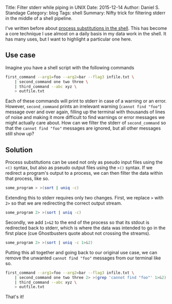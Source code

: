 Title: Filter stderr while piping in UNIX
Date: 2015-12-14
Author: Daniel S. Standage
Category: blog
Tags: shell
Summary: Nifty trick for filtering stderr in the middle of a shell pipeline.

I've written before about [process substitutions in the shell](https://biowize.wordpress.com/2013/10/11/commands-in-place-of-program-arguments/).
This has become a core technique I use almost on a daily basis in my data work in the shell.
It has many uses, but I want to highlight a particular one here.

## Use case

Imagine you have a shell script with the following commands

```bash
first_command --arg1=foo --arg2=bar --flag3 infile.txt \
    | second_command one two three \
    | third_command --abc xyz \
    > outfile.txt
```

Each of these commands will print to stderr in case of a warning or an error.
However, `second_command` prints an irrelevant warning (`cannot find "foo"`) message over and over again, filling up the terminal with thousands of lines of noise and making it more difficult to find warnings or error messages we might actually care about.
How can we filter the stderr of `second_command` so that the `cannot find "foo"` messages are ignored, but all other messages still show up?

## Solution

Process substitutions can be used not only as pseudo input files using the `<()` syntax, but also as pseudo output files using the `>()` syntax.
If we redirect a program's output to a process, we can then filter the data within that process, like so.

```bash
some_program > >(sort | uniq -c)
```

Extending this to stderr requires only two changes.
First, we replace `>` with `2>` so that we are redirecting the correct output stream.

```bash
some_program 2> >(sort | uniq -c)
```

Secondly, we add `1>&2` to the end of the process so that its stdout is redirected back to stderr, which is where the data was intended to go in the first place (cue Ghostbusters quote about not crossing the streams).

```bash
some_program 2> >(sort | uniq -c 1>&2)
```

Putting this all together and going back to our original use case, we can remove the unwanted `cannot find "foo"` messages from our terminal like so.

```bash
first_command --arg1=foo --arg2=bar --flag3 infile.txt \
    | second_command one two three 2> >(grep 'cannot find "foo"' 1>&2) \
    | third_command --abc xyz \
    > outfile.txt
```

That's it!